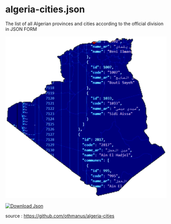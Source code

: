 # algeria-cities.json

The list of all Algerian provinces and cities according to the official division in JSON FORM

![](screenShots/carte-algerie-ilies-ouldmenouer.png)

 <p>
    <a href='https://github.com/ilies-space/algeria-cities-json/blob/main/algeria-cities.json'><img alt='Download Json' src='https://www.gigabyte.com/FileUpload/BR/KeyFeature/1194/images/download-black.png' width='25%' /></a>
  </p>

source : https://github.com/othmanus/algeria-cities
